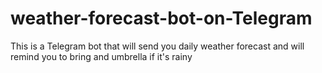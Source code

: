 # weather-forecast-bot-on-Telegram
This is a Telegram bot that will send you daily weather forecast and will remind you to bring and umbrella if it's rainy
